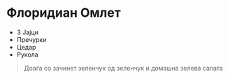 # Флоридиан Омлет 

- 3 Јајци
- Пречурки
- Цедар
- Рукола


> Доаѓа со зачинет зеленчук од зеленчук и домашна зелева салата
